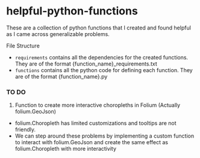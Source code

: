 # helpful-python-functions
These are a collection of python functions that I created and found helpful as I came across generalizable problems.

File Structure
* `requirements` contains all the dependencies for the created functions. They are of the format {function_name}_requirements.txt
* `functions` contains all the python code for defining each function. They are of the format {function_name}.py


### TO DO
1. Function to create more interactive choropleths in Folium (Actually folium.GeoJson)
  * folium.Choropleth has limited customizations and tooltips are not friendly.
  * We can step around these problems by implementing a custom function to interact with folium.GeoJson and create the same effect as folium.Choropleth with more interactivity
